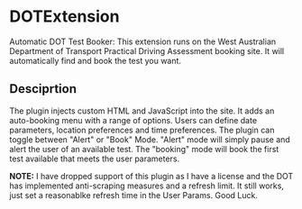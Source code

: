 # DOTExtension
Automatic DOT Test Booker:
This extension runs on the West Australian Department of Transport Practical Driving Assessment booking site. It will automatically find and book the test you want. 
## Desciprtion
The plugin injects custom HTML and JavaScript into the site. It adds an auto-booking menu with a range of options. Users can define date parameters, location preferences and time preferences. 
The plugin can toggle between "Alert" or "Book" Mode. "Alert" mode will simply pause and alert the user of an available test. The "booking" mode will book the first test available that meets the user parameters. 

**NOTE:** I have dropped support of this plugin as I have a license and the DOT has implemented anti-scraping measures and a refresh limit. It still works, just set a reasonablke refresh time in the User Params. Good Luck.
